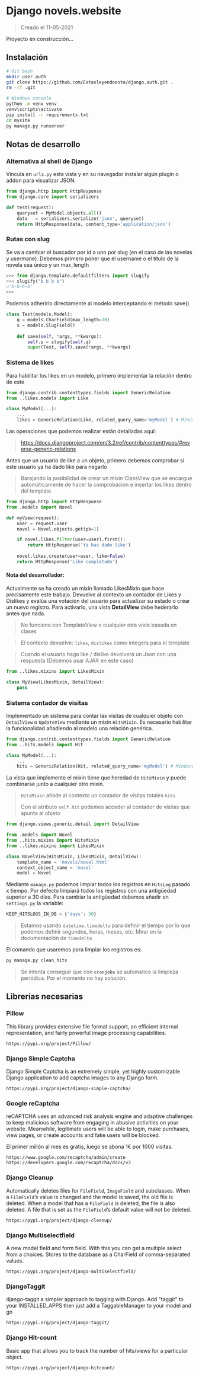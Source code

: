 # Django novels.website

> Creado el 11-05-2021



Proyecto en construcción...



## Instalación

```bash
# Git bash
mkdir user.auth
git clone https://github.com/Estasleyendoesto/django.auth.git .
rm -rf .git

# Windows console
python -m venv venv
venv\scripts\activate
pip install -r requirements.txt
cd mysite
py manage.py runserver
```





## Notas de desarrollo

### Alternativa al shell de Django

Vincula en `urls.py` esta vista y en su navegador instalar algún plugin o addon para visualizar JSON.

```python
from django.http import HttpResponse
from django.core import serializers

def test(request):
    queryset = MyModel.objects.all()
    data   = serializers.serialize('json', queryset)
    return HttpResponse(data, content_type='application/json')
```


### Rutas con slug
Se va a cambiar el buscador por id a uno por slug (en el caso de las novelas y usermane).
Debemos primero poner que el username o el título de la novela sea único y un max_length
```python
>>> from django.template.defaultfilters import slugify
>>> slugify("b b b b")
u'b-b-b-b'
>>>
```

Podemos adherirlo directamente al modelo interceptando el método save()
```python
class Test(models.Model):
    q = models.CharField(max_length=30)
    s = models.SlugField()
    
    def save(self, *args, **kwargs):
        self.s = slugify(self.q)
        super(Test, self).save(*args, **kwargs)
```


### Sistema de likes
Para habilitar los likes en un modelo, primero implementar la relación dentro de este
```python
from django.contrib.contenttypes.fields import GenericRelation
from ..likes.models import Like

class MyModel(...):
    ...
    likes = GenericRelation(Like, related_query_name='myModel') # Minúscula
```


Las operaciones que podemos realizar están detalladas aquí:

> https://docs.djangoproject.com/en/3.2/ref/contrib/contenttypes/#reverse-generic-relations


Antes que un usuario de like a un objeto, primero debemos comprobar si este usuario ya ha dado like para negarlo
> Barajando la posibilidad de crear un mixin ClassView que se encargue automáticamente de hacer la comprobación e insertar los likes dentro del template

```python
from django.http import HttpResponse
from .models import Novel

def myView(request):
    user = request.user
    novel = Novel.objects.get(pk=1)

    if novel.likes.filter(user=user).first():
        return HttpResponse('Ya has dado like')
    
    novel.likes.create(user=user, like=False)
    return HttpResponse('Like completado')

```
#### Nota del desarrollador:

Actualmente se ha creado un mixin llamado LikesMixin que hace precisamente este trabajo. Devuelve al contexto un contador de Likes y Dislikes y evalúa una votación del usuario para actualizar su estado o crear un nuevo registro. Para activarlo, una vista **DetailView** debe hederarlo antes que nada.
> No funciona con TemplateView o cualquier otra vista basada en clases

> El contexto devuelve: `likes`, `dislikes` como integers para el template

> Cuando el usuario haga like / dislike devolverá un Json con una respuesta (Debemos usar AJAX en este caso)
```python
from ..likes.mixins import LikesMixin

class MyView(LikesMixin, DetailView):
    pass
```



### Sistema contador de visitas

Implementado un sistema para contar las visitas de cualquier objeto con `DetailView` o `UpdateView` mediante un mixin `HitsMixin`. Es necesario habilitar la funcionalidad añadiendo al modelo una relación genérica.

```python
from django.contrib.contenttypes.fields import GenericRelation
from ..hits.models import Hit

class MyModel(...):
    ...
    hits = GenericRelation(Hit, related_query_name='myModel') # Minúscula
```



La vista que implemente el mixin tiene que heredad de `HitsMixin` y puede combinarse junto a cualquier otro mixin.

> `HitsMixin` añade al contexto un contador de visitas totales `hits`
>
> Con el atributo `self.hit` podemos acceder al contador de visitas que apunta al objeto 

```python
from django.views.generic.detail import DetailView

from .models import Novel
from ..hits.mixins import HitsMixin
from ..likes.mixins import LikesMixin

class NovelView(HitsMixin, LikesMixin, DetailView):
    template_name = 'novels/novel.html'
    context_object_name = 'novel'
    model = Novel
```



Mediante `manage.py` podemos limpiar todos los registros en  `HitsLog` pasado x tiempo. Por defecto limpiará todos los registros con una antigüedad superior a 30 días. Para cambiar la antigüedad debemos añadir en `settings.py` la variable:

```python
KEEP_HITSLOGS_IN_DB = {'days': 30}
```

> Estamos usando `datetime.timedelta` para definir el tiempo por lo que podemos definir segundos, horas, meses, etc. Mirar en la documentación de `timedelta`



El comando que usaremos para limpiar los registros es:

```python
py manage.py clean_hits
```

> Se intenta conseguir que con **`cronjobs`** se automatice la limpieza periódica. Por el momento no hay solución.

 

## Librerías necesarias

### Pillow

This library provides extensive file format support, an efficient internal representation, and fairly powerful image processing capabilities.

```
https://pypi.org/project/Pillow/
```



### Django Simple Captcha

Django Simple Captcha is an extremely simple, yet highly customizable Django application to add captcha images to any Django form.

```
https://pypi.org/project/django-simple-captcha/
```



### Google reCaptcha

reCAPTCHA uses an advanced risk analysis engine and adaptive challenges to keep malicious software from engaging in abusive activities on your website. Meanwhile, legitimate users will be able to login, make purchases, view pages, or create accounts and fake users will be blocked.

El primer millón al mes es gratis, luego se abona 1€ por 1000 visitas.

```
https://www.google.com/recaptcha/admin/create
https://developers.google.com/recaptcha/docs/v3
```



### Django Cleanup

Automatically deletes files for `FileField`, `ImageField` and subclasses. When a `FileField`’s value is changed and the model is saved, the old file is deleted. When a model that has a `FileField` is deleted, the file is also deleted. A file that is set as the `FileField`’s default value will not be deleted.

```
https://pypi.org/project/django-cleanup/
```



### Django Multiselectfield

A new model field and form field. With this you can get a multiple select from a choices. Stores to the database as a CharField of comma-separated values.

```
https://pypi.org/project/django-multiselectfield/
```



### DjangoTaggit

django-taggit a simpler approach to tagging with Django. Add "taggit" to your INSTALLED_APPS then just add a TaggableManager to your model and go

```
https://pypi.org/project/django-taggit/
```



### Django Hit-count

Basic app that allows you to track the number of hits/views for a particular object.

```
https://pypi.org/project/django-hitcount/
```




